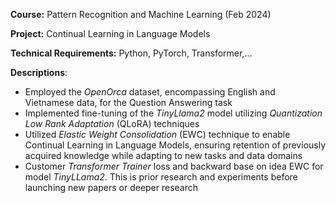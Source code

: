 **Course:** Pattern Recognition and Machine Learning (Feb 2024)

**Project:** Continual Learning in Language Models

**Technical Requirements:** Python, PyTorch, Transformer,...

**Descriptions**:
+ Employed the *OpenOrca* dataset, encompassing English and Vietnamese data, for the Question Answering task
+ Implemented fine-tuning of the *TinyLlama2* model utilizing *Quantization Low Rank Adaptation* (QLoRA) techniques
+ Utilized *Elastic Weight Consolidation* (EWC) technique to enable Continual Learning in Language Models, ensuring retention of previously acquired knowledge while adapting to new tasks and data domains
+ Customer *Transformer Trainer* loss and backward base on idea EWC for model *TinyLLama2*. This is prior research and experiments before launching new papers or deeper research
